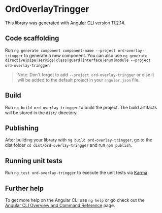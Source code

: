 # OrdOverlayTringger

This library was generated with [Angular CLI](https://github.com/angular/angular-cli) version 11.2.14.

## Code scaffolding

Run `ng generate component component-name --project ord-overlay-tringger` to generate a new component. You can also use `ng generate directive|pipe|service|class|guard|interface|enum|module --project ord-overlay-tringger`.
> Note: Don't forget to add `--project ord-overlay-tringger` or else it will be added to the default project in your `angular.json` file. 

## Build

Run `ng build ord-overlay-tringger` to build the project. The build artifacts will be stored in the `dist/` directory.

## Publishing

After building your library with `ng build ord-overlay-tringger`, go to the dist folder `cd dist/ord-overlay-tringger` and run `npm publish`.

## Running unit tests

Run `ng test ord-overlay-tringger` to execute the unit tests via [Karma](https://karma-runner.github.io).

## Further help

To get more help on the Angular CLI use `ng help` or go check out the [Angular CLI Overview and Command Reference](https://angular.io/cli) page.
